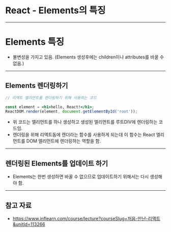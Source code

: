 # React - Elements의 특징

------

# Elements 특징

- 불변성을 가지고 있음. (Elements 생성후에는 children이나 attributes를 바꿀 수 없음.)

------

## Elements 렌더링하기

```jsx
// 리액트 엘리먼트를 렌더링하기 위해 사용하는 코드

const element = <h1>hello, React!</h1>;
ReactDOM.render(element, document.getElementById('root'));
```

- 위 코드는 엘리먼트를 하나 생성하고 생성된 엘리먼트를 루트DIV에 렌더링하는 코드임.
- 렌더링을 위해 리액트돔에 렌더라는 함수를 사용하게 되는데 이 함수는 React 엘리먼트를 DOM 엘리먼트에 렌더링하는 역할을 함.

------

## 렌더링된 Elements를 업데이트 하기

- Elements는 한번 생성하면 바꿀 수 없으므로 업데이트하기 위해서는 다시 생성해야 함.

------

## 참고 자료

- https://www.inflearn.com/course/lecture?courseSlug=처음-만난-리액트&unitId=113266